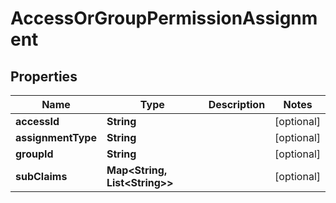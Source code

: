 

# AccessOrGroupPermissionAssignment


## Properties

Name | Type | Description | Notes
------------ | ------------- | ------------- | -------------
**accessId** | **String** |  |  [optional]
**assignmentType** | **String** |  |  [optional]
**groupId** | **String** |  |  [optional]
**subClaims** | **Map&lt;String, List&lt;String&gt;&gt;** |  |  [optional]



